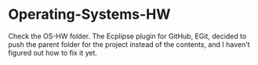 Operating-Systems-HW
====================

Check the OS-HW folder.  The Ecplipse plugin for GitHub, EGit, decided to push the parent folder for the project instead of the contents, and I haven't figured out how to fix it yet.
